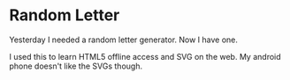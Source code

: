 # Random Letter

Yesterday I needed a random letter generator. Now I have one. 

I used this to learn HTML5 offline access and SVG on the web. My android phone doesn't like the SVGs though.
